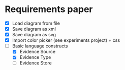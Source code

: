 # Requirements paper

- [x] Load diagram from file
- [x] Save diagram as xml
- [x] Save diagram as svg
- [x] Import color picker (see experiments project) + css
- [ ] Basic language constructs
  - [x] Evidence Source
  - [x] Evidence Type
  - [ ] Evidence Store
